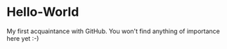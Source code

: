 # Hello-World
My first acquaintance with GitHub. You won't find anything of importance here yet :-)
